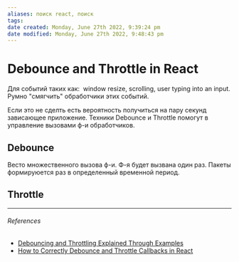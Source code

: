 ```yaml
---
aliases: поиск react, поиск
tags: 
date created: Monday, June 27th 2022, 9:39:24 pm
date modified: Monday, June 27th 2022, 9:48:43 pm
---
```


# Debounce and Throttle in React

Для событий таких как:  window resize, scrolling, user typing into an input. Румно "смягчить" обработчики этих событий.

Если это не сделть есть вероятность получиться на пару секунд зависающее приложение. Техники Debounce и Throttle помогут в управление вызовами ф-и обработчиков.

## Debounce

Весто множественного вызова ф-и. Ф-я будет вызвана один раз. Пакеты формируюется раз в определенный временной период.


## Throttle

---

###### References

- [Debouncing and Throttling Explained Through Examples](https://css-tricks.com/debouncing-throttling-explained-examples/)
- [How to Correctly Debounce and Throttle Callbacks in React](https://dmitripavlutin.com/react-throttle-debounce/#2-debouncing-a-callback-the-first-attempt)
